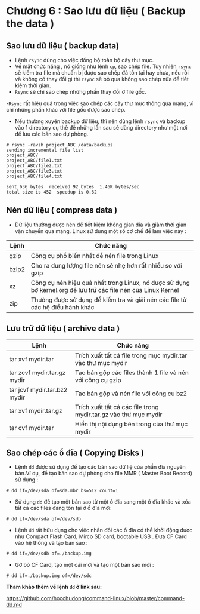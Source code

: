 # Chương 6 : Sao lưu dữ liệu ( Backup the data )

## Sao lưu dữ liệu ( backup data)

- Lệnh `rsync` dùng cho việc đồng bộ toàn bộ cây thư mục.
- Về mặt chức năng , nó giống như lệnh `cp`, sao chép file. Tuy nhiên `rsync` sẽ kiểm tra file mà chuẩn bị
được sao chép đã tồn tại hay chưa, nếu rồi và không có thay đổi gì thì `rsync` sẽ bỏ qua không sao chép nữa
để tiết kiệm thời gian. 
- `Rsync` sẽ chỉ sao chép những phần thay đổi ở file gốc.

-`Rsync` rất hiệu quả trong việc sao chép các cây thư mục thông qua mạng, vì chỉ những phần khác với file gốc
được sao chép. 

- Nếu thường xuyên backup dữ liệu, thì nên dùng lệnh `rsync` và backup vào 1 directory cụ thể để những lần sau
sẽ dùng directory như một nơi để lưu các bản sao dự phòng.

```
# rsync -ravzh project_ABC /data/backups
sending incremental file list
project_ABC/
project_ABC/file1.txt
project_ABC/file2.txt
project_ABC/file3.txt
project_ABC/file4.txt

sent 636 bytes  received 92 bytes  1.46K bytes/sec
total size is 452  speedup is 0.62
```


## Nén dữ liệu ( compress data )

- Dữ liệu thường được nén để tiết kiệm không gian đĩa và giảm thời gian vận chuyển qua mạng. Linux sử dụng một 
số cơ chế để làm việc này :


|Lệnh|Chức năng|
|-------|-----------|
|gzip 	|Công cụ phổ biến nhất để nén file trong Linux|
|bzip2  |Cho ra dung lượng file nén sẽ nhẹ hơn rất nhiều so với gzip|
|xz     |Công cụ nén hiệu quả nhất trong Linux, nó được sử dụng bở kernel.org  để lưu trữ các file nén của Linux Kernel|
|zip    |Thường được sử dụng để kiểm tra và giải nén các file từ các hệ điều hành khác|


## Lưu trữ dữ liệu ( archive data )

|Lệnh|Chức năng|
|-------|-----------|
|tar xvf mydir.tar|Trích xuất tất cả file trong mục mydir.tar vào thư mục mydir|
|tar zcvf mydir.tar.gz mydir|Tạo bản gộp các files thành 1 file và nén với công cụ gzip|
|tar jcvf mydir.tar.bz2 mydir|Tạo bản gộp và nén file với công cụ bz2|
|tar xvf mydir.tar.gz|Trích xuất tất cả các file trong mydir.tar.gz vào thư mục mydir|
|tar cvf  mydir.tar|Hiển thị nội dụng bên trong của thư mục mydir|


## Sao chép các ổ đĩa ( Copying Disks )

- Lệnh `dd` được sử dụng để tạo các bản sao dữ liệ của phần đĩa nguyên bản.Ví dụ, để tạo bản sao dự phòng
cho  file MMR ( Master Boot Record) sử dụng :

`# dd if=/dev/sda of=sda.mbr bs=512 count=1`

- Sử dụng `dd` để tạo một bản sao từ một ổ đĩa sang một ổ đĩa khác và xóa tất cả các files đang tồn tại ở ổ đĩa mới:

`# dd if=/dev/sda of=/dev/sdb`

- Lệnh `dd` rất hữu dụng cho việc nhân đôi các ổ đĩa có thể khởi động được như Compact Flash Card, Mirco SD card, 
bootable USB . Đưa CF Card vào hệ thống và tạo bản sao :

`# dd if=/dev/sdb of=./backup.img`

- Gỡ bỏ CF Card, tạo một cái mới và tạo một bản sao mới :

`# dd if=./backup.img of=/dev/sdc`

**Tham khảo thêm về lệnh `dd` ở link sau:**

https://github.com/hocchudong/command-linux/blob/master/command-dd.md